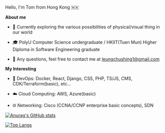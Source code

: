 Hello, I'm Tom from Hong Kong 🇭🇰

**About me**

- 🎯 Currently exploring the various possibilities of physical/visual thing in our world

- 🎓 PolyU Computer Science undergraduate / HKIIT(Tuen Mun) Higher Diploma in Software Engineering graduate

- 📩 Any questions, feel free to contact me at leungchushing1@gmail.com

**My Interesting**

- 🔧 DevOps: Docker, React, Django, CSS, PHP, TS/JS, CMS, CDK/Terraform(basic), etc...

- ☁️ Cloud Computing: AWS, Azure(basic)

- 🌐 Networking: Cisco (CCNA/CCNP enterprise basic concepts), SDN

[![Anurag's GitHub stats](https://github-readme-stats.vercel.app/api?username=TonnyWong1052&theme=react&show_icons=true&&count_private=true&theme=transparent)](https://github.com/anuraghazra/github-readme-stats)

[![Top Langs](https://github-readme-stats.vercel.app/api/top-langs/?username=TonnyWong1052&theme=react&langs_count=8&layout=compact&theme=transparent)](https://github.com/anuraghazra/github-readme-stats)
